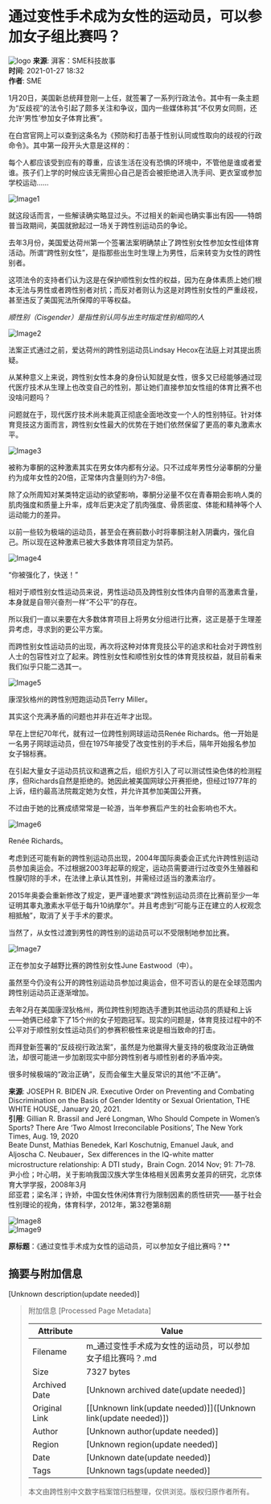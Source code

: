 # 通过变性手术成为女性的运动员，可以参加女子组比赛吗？

![logo](https://file.thepaper.cn/wap/v6/img/logo_wap_v3.png) 
**来源**: 湃客：SME科技故事  
**时间**: 2021-01-27 18:32  
**作者**: SME  

1月20日，美国新总统拜登刚一上任，就签署了一系列行政法令。其中有一条主题为“反歧视”的法令引起了颇多关注和争议，国内一些媒体称其“不仅男女同厕，还允许‘男性’参加女子体育比赛”。

在白宫官网上可以查到这条名为《预防和打击基于性别认同或性取向的歧视的行政命令》。其中第一段开头大意是这样的：

每个人都应该受到应有的尊重，应该生活在没有恐惧的环境中，不管他是谁或者爱谁。孩子们上学的时候应该无需担心自己是否会被拒绝进入洗手间、更衣室或参加学校运动……

![Image1](https://imagepphcloud.thepaper.cn/pph/image/110/850/325.jpg)

就这段话而言，一些解读确实略显过头。不过相关的新闻也确实事出有因——特朗普当政期间，美国就掀起过一场关于跨性别运动员的争论。

去年3月份，美国爱达荷州第一个签署法案明确禁止了跨性别女性参加女性组体育活动。所谓“跨性别女性”，是指那些出生时生理上为男性，后来转变为女性的跨性别者。

这项法令的支持者们认为这是在保护顺性别女性的权益，因为在身体素质上她们根本无法与男性或者跨性别者对抗；而反对者则认为这是对跨性别女性的严重歧视，甚至违反了美国宪法所保障的平等权益。

*顺性别（Cisgender）是指性别认同与出生时指定性别相同的人*

![Image2](https://imagepphcloud.thepaper.cn/pph/image/110/850/333.jpg)

法案正式通过之前，爱达荷州的跨性别运动员Lindsay Hecox在法庭上对其提出质疑。

从某种意义上来说，跨性别女性本身的身份认知就是女性，很多又已经能够通过现代医疗技术从生理上也改变自己的性别，那让她们直接参加女性组的体育比赛不也没啥问题吗？

问题就在于，现代医疗技术尚未能真正彻底全面地改变一个人的性别特征。针对体育竞技这方面而言，跨性别女性最大的优势在于她们依然保留了更高的睾丸激素水平。

![Image3](https://imagepphcloud.thepaper.cn/pph/image/110/850/336.jpg)

被称为睾酮的这种激素其实在男女体内都有分泌。只不过成年男性分泌睾酮的分量约为成年女性的20倍，正常体内含量则约为7-8倍。

除了众所周知对某类特定运动的欲望影响，睾酮分泌量不仅在青春期会影响人类的肌肉强度和质量上升率，成年后更决定了肌肉强度、骨质密度、体能和精神等个人运动能力的差异。

以前一些较为极端的运动员，甚至会在赛前数小时将睾酮注射入阴囊内，强化自己。所以现在这种激素已被大多数体育项目定为禁药。

![Image4](https://imagepphcloud.thepaper.cn/pph/image/110/850/346.jpg)

“你被强化了，快送！”

相对于顺性别女性运动员来说，男性运动员及跨性别女性体内自带的高激素含量，本身就是自带兴奋剂一样“不公平”的存在。

所以我们一直以来要在大多数体育项目上将男女分组进行比赛，这正是基于生理差异考虑，寻求到的更公平方案。

而跨性别女性运动员的出现，再次将这种对体育竞技公平的追求和社会对于跨性别人士的包容性对立了起来。跨性别女性和顺性别女性的体育竞技权益，就目前看来我们似乎只能二选其一。

![Image5](https://imagepphcloud.thepaper.cn/pph/image/110/850/351.jpg)

康涅狄格州的跨性别短跑运动员Terry Miller。

其实这个充满矛盾的问题也并非在近年才出现。

早在上世纪70年代，就有过一位跨性别网球运动员Renée Richards。他一开始是一名男子网球运动员，但在1975年接受了改变性别的手术后，隔年开始报名参加女子锦标赛。

在引起大量女子运动员抗议和退赛之后，组织方引入了可以测试性染色体的检测程序，但Richards自然是拒绝的。她因此被美国网球公开赛拒绝，但经过1977年的上诉，纽约最高法院裁定她为女性，并允许其参加美国公开赛。

不过由于她的比赛成绩常常是一轮游，当年参赛后产生的社会影响也不大。

![Image6](https://imagepphcloud.thepaper.cn/pph/image/110/850/353.jpg)

Renée Richards。

考虑到还可能有新的跨性别运动员出现，2004年国际奥委会正式允许跨性别运动员参加奥运会。不过根据2003年起草的规定，运动员需要进行过改变外生殖器和性腺切除的手术，在法律上承认其性别，并需经过适当的激素治疗。

2015年奥委会重新修改了规定，更严谨地要求“跨性别运动员须在比赛前至少一年证明其睾丸激素水平低于每升10纳摩尔”。并且考虑到“可能与正在建立的人权观念相抵触”，取消了关于手术的要求。

当然了，从女性过渡到男性的跨性别的运动员可以不受限制地参加比赛。

![Image7](https://imagepphcloud.thepaper.cn/pph/image/110/850/360.jpg)

正在参加女子越野比赛的跨性别女性June Eastwood（中）。

虽然至今仍没有公开的跨性别运动员参加过奥运会，但不可否认的是在全球范围内跨性别运动员正逐渐增加。

去年2月在美国康涅狄格州，两位跨性别短跑选手遭到其他运动员的质疑和上诉——她俩已经拿下了15个州的女子短跑冠军。现实的问题是，体育竞技过程中的不公平对于顺性别女性运动员们的参赛积极性来说是相当致命的打击。

而拜登新签署的“反歧视行政法案”，虽然是为他赢得大量支持的极度政治正确做法，却很可能进一步加剧现实中部分跨性别者与顺性别者的矛盾冲突。

很多时候极端的“政治正确”，反而会催生大量反常识的其他“不正确”。

**来源**: JOSEPH R. BIDEN JR. Executive Order on Preventing and Combating Discrimination on the Basis of Gender Identity or Sexual Orientation, THE WHITE HOUSE, January 20, 2021.  
**引用**: Gillian R. Brassil and Jeré Longman, Who Should Compete in Women’s Sports? There Are ‘Two Almost Irreconcilable Positions’, The New York Times, Aug. 19, 2020   
Beate Dunst, Mathias Benedek, Karl Koschutnig, Emanuel Jauk, and Aljoscha C. Neubauer，Sex differences in the IQ-white matter microstructure relationship: A DTI study，Brain Cogn. 2014 Nov; 91: 71–78.  
尹小俭；叶心明，关于影响我国汉族大学生体格相关因素男女差异的研究，北京体育大学学报，2008年3月  
邱亚君；梁名洋；许娇，中国女性休闲体育行为限制因素的质性研究——基于社会性别理论的视角，体育科学，2012年，第32卷第8期  

![Image8](https://imagepphcloud.thepaper.cn/pph/image/110/850/383.gif)  
![Image9](https://imagepphcloud.thepaper.cn/pph/image/110/850/387.gif)  

**原标题**：《通过变性手术成为女性的运动员，可以参加女子组比赛吗？**  

## 摘要与附加信息

<!-- tcd_abstract -->
[Unknown description(update needed)]
<!-- tcd_abstract_end -->

> 附加信息 [Processed Page Metadata]
>
> | Attribute       | Value                                  |
> |-----------------|----------------------------------------|
> | Filename        | m_通过变性手术成为女性的运动员，可以参加女子组比赛吗？.md                             |
> | Size            | 7327 bytes                           |
> | Archived Date   | [Unknown archived date(update needed)]                             |
> | Original Link   | [[Unknown link(update needed)]]([Unknown link(update needed)])                       |
> | Author          | [Unknown author(update needed)]                               |
> | Region          | [Unknown region(update needed)]                               |
> | Date            | [Unknown date(update needed)]                                 |
> | Tags            | [Unknown tags(update needed)]                                 |
>
> 本文由跨性别中文数字档案馆归档整理，仅供浏览。版权归原作者所有。
>